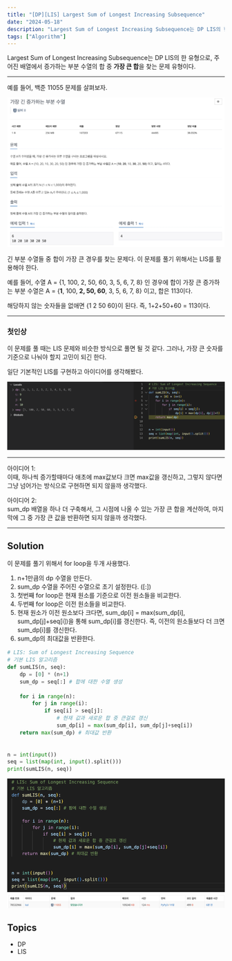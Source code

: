 ```yaml
---
title: "[DP][LIS] Largest Sum of Longest Increasing Subsequence"
date: "2024-05-18"
description: "Largest Sum of Longest Increasing Subsequence는 DP LIS의 한 유형으로, 주어진 배열에서 증가하는 부분 수열의 합 중 가장 큰 합을 찾는 문제 유형이다."
tags: ["Algorithm"]
---
```

Largest Sum of Longest Increasing Subsequence는 DP LIS의 한 유형으로, 주어진 배열에서 증가하는 부분 수열의 합 중 **가장 큰 합**을 찾는 문제 유형이다.

---

예를 들어, 백준 11055 문제를 살펴보자.

![11503](../../images/LIS/11503.png)

긴 부분 수열들 중 합이 가장 큰 경우를 찾는 문제다. 이 문제를 풀기 위해서는 LIS를 활용해야 한다.

예를 들어, 수열 A = {1, 100, 2, 50, 60, 3, 5, 6, 7, 8} 인 경우에 합이 가장 큰 증가하는 부분 수열은 A = {**1**, 100, **2, 50, 60**, 3, 5, 6, 7, 8} 이고, 합은 113이다.

해당하지 않는 숫자들을 없애면 {1 2 50 60}이 된다. 즉, 1+2+50+60 = 113이다.

---

### 첫인상
이 문제를 풀 때는 LIS 문제와 비슷한 방식으로 풀면 될 것 같다. 그러나, 가장 큰 숫자를 기준으로 나눠야 할지 고민이 되긴 한다.

일단 기본적인 LIS를 구현하고 아이디어를 생각해봤다.

![basic](../../images/LIS-sum/idea.png)

---

아이디어 1:  
이때, 하나씩 증가할때마다 애초에 max값보다 크면 max값을 갱신하고, 그렇지 않다면 그냥 넘어가는 방식으로 구현하면 되지 않을까 생각했다.

아이디어 2:  
sum_dp 배열을 하나 더 구축해서, 그 시점에 나올 수 있는 가장 큰 합을 계산하여, 마지막에 그 중 가장 큰 값을 반환하면 되지 않을까 생각했다.


---

## Solution
이 문제를 풀기 위해서 for loop을 두개 사용했다.
1. n+1만큼의 dp 수열을 만든다.
2. sum_dp 수열을 주어진 수열으로 초기 설정한다. ([:])
3. 첫번째 for loop은 현재 원소를 기준으로 이전 원소들을 비교한다.
4. 두번째 for loop은 이전 원소들을 비교한다.
5. 현재 원소가 이전 원소보다 크다면, sum_dp[i] = max(sum_dp[i], sum_dp[j]+seq[i])을 통해 sum_dp[i]를 갱신한다. 즉, 이전의 원소들보다 더 크면 sum_dp[i]를 갱신한다.
6. sum_dp의 최대값을 반환한다.

```python
# LIS: Sum of Longest Increasing Sequence
# 기본 LIS 알고리즘
def sumLIS(n, seq):
    dp = [0] * (n+1)
    sum_dp = seq[:] # 합에 대한 수열 생성
    
    for i in range(n):
        for j in range(i):
            if seq[i] > seq[j]:
                # 현재 값과 새로운 합 중 큰걸로 갱신
                sum_dp[i] = max(sum_dp[i], sum_dp[j]+seq[i]) 
    return max(sum_dp) # 최대값 반환
    

n = int(input())
seq = list(map(int, input().split()))
print(sumLIS(n, seq))

```

![sol](../../images/LIS-sum/sol.png)
![solved](../../images/LIS-sum/solved.png)

## Topics
- DP
- LIS
